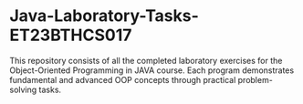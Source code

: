 # Java-Laboratory-Tasks-ET23BTHCS017
This repository consists of all the completed laboratory exercises for the Object-Oriented Programming in JAVA course. Each program demonstrates fundamental and advanced OOP concepts through practical problem-solving tasks.
